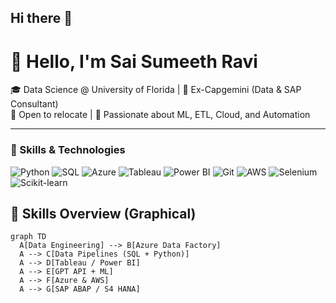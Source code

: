 ## Hi there 👋

# 👋 Hello, I'm Sai Sumeeth Ravi

🎓 Data Science @ University of Florida | 💼 Ex-Capgemini (Data & SAP Consultant)  
📍 Open to relocate | 🤖 Passionate about ML, ETL, Cloud, and Automation

---

### 🔧 Skills & Technologies

![Python](https://img.shields.io/badge/Python-3776AB?logo=python&logoColor=white&style=flat-square)
![SQL](https://img.shields.io/badge/SQL-005C84?logo=sqlite&logoColor=white&style=flat-square)
![Azure](https://img.shields.io/badge/Azure-0078D4?logo=microsoft-azure&logoColor=white&style=flat-square)
![Tableau](https://img.shields.io/badge/Tableau-E97627?logo=tableau&logoColor=white&style=flat-square)
![Power BI](https://img.shields.io/badge/PowerBI-F2C811?logo=power-bi&logoColor=black&style=flat-square)
![Git](https://img.shields.io/badge/Git-F05032?logo=git&logoColor=white&style=flat-square)
![AWS](https://img.shields.io/badge/AWS-232F3E?logo=amazon-aws&logoColor=white&style=flat-square)
![Selenium](https://img.shields.io/badge/Selenium-43B02A?logo=selenium&logoColor=white&style=flat-square)
![Scikit-learn](https://img.shields.io/badge/Scikit--learn-F7931E?logo=scikit-learn&logoColor=white&style=flat-square)



## 🔧 Skills Overview (Graphical)

```mermaid
graph TD
  A[Data Engineering] --> B[Azure Data Factory]
  A --> C[Data Pipelines (SQL + Python)]
  A --> D[Tableau / Power BI]
  A --> E[GPT API + ML]
  A --> F[Azure & AWS]
  A --> G[SAP ABAP / S4 HANA]
